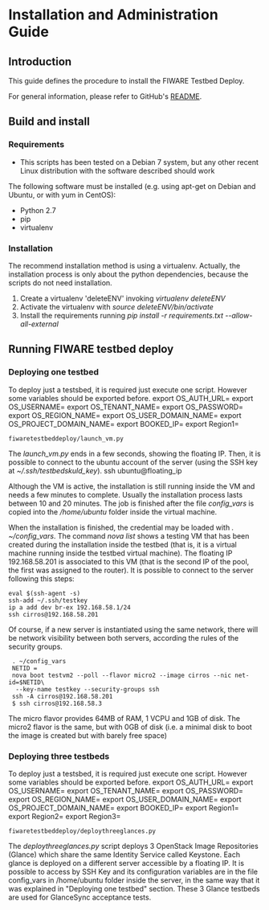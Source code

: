 
# Installation and Administration Guide

## Introduction

This guide defines the procedure to install the FIWARE Testbed Deploy.

For general information, please refer to GitHub's [README](https://github.com/telefonicaid/fiware-testbed-deploy/blob/develop/README.md).

## Build and install

### Requirements
- This scripts has been tested on a Debian 7 system, but any other recent Linux
  distribution with the software described should work

The following software must be installed (e.g. using apt-get on Debian and Ubuntu,
or with yum in CentOS):

- Python 2.7
- pip
- virtualenv

### Installation

The recommend installation method is using a virtualenv. Actually, the installation
process is only about the python dependencies, because the scripts do not need
installation.

1) Create a virtualenv 'deleteENV' invoking *virtualenv deleteENV*
2) Activate the virtualenv with *source deleteENV/bin/activate*
3) Install the requirements running *pip install -r requirements.txt
   --allow-all-external*

## Running FIWARE testbed deploy

### Deploying one testbed
To deploy just a testsbed, it is required just execute one script. However some variables should be exported before.
    export OS_AUTH_URL=<the authentication URL for the keystone in the Cloud>
    export OS_USERNAME=<a user with an account in the Cloud>
    export OS_TENANT_NAME=<a project name from the account in the Cloud>
    export OS_PASSWORD=<the password for an account in the Cloud>
    export OS_REGION_NAME=<the region name>
    export OS_USER_DOMAIN_NAME=<OpenStack user domain name>
    export OS_PROJECT_DOMAIN_NAME=<OpenStack project domain name>
    export BOOKED_IP=<a booked IP in your Cloud infrastructure to deploy the VM>
    export Region1=<the name for the region of the Cloud to be deployed>

    fiwaretestbeddeploy/launch_vm.py

The *launch_vm.py* ends in a few seconds, showing the floating IP. Then, it is
 possible to connect to the ubuntu account of the server (using the
SSH key at *~/.ssh/testbedskuld_key*).
    ssh ubuntu@floating_ip

Although the VM is active, the installation is still running
inside the VM and needs a few minutes to complete. Usually the installation
process lasts between 10 and 20 minutes. The job is finished after the file
*config_vars* is copied into the */home/ubuntu* folder inside the virtual machine.

When the installation is finished, the credential may be loaded with *. ~/config_vars*.
The command *nova list* shows a testing VM that has been created during the installation
inside the testbed (that is, it is a virtual machine running inside the testbed
virtual machine). The floating IP 192.168.58.201 is associated to this
VM (that is the second IP of the pool, the first was assigned to the router). It is
possible to connect to the server following this steps:

    eval $(ssh-agent -s)
    ssh-add ~/.ssh/testkey
    ip a add dev br-ex 192.168.58.1/24
    ssh cirros@192.168.58.201

Of course, if a new server is instantiated using the same network, there will
be network visibility between both servers, according the rules of the
security groups.

     . ~/config_vars
     NETID =
     nova boot testvm2 --poll --flavor micro2 --image cirros --nic net-id=$NETID\
      --key-name testkey --security-groups ssh
     ssh -A cirros@192.168.58.201
     $ ssh cirros@192.168.58.3

The micro flavor provides 64MB of RAM, 1 VCPU and 1GB of disk. The micro2 flavor is the
same, but with 0GB of disk (i.e. a minimal disk to boot the image is created
but with barely free space)

### Deploying three testbeds
To deploy just a testsbed, it is required just execute one script. However some variables should be exported before.
    export OS_AUTH_URL=<the authentication URL for the keystone in the Cloud>
    export OS_USERNAME=<a user with an account in the Cloud>
    export OS_TENANT_NAME=<a project name from the account in the Cloud>
    export OS_PASSWORD=<the password for an account in the Cloud>
    export OS_REGION_NAME=<the region name>
    export OS_USER_DOMAIN_NAME=<OpenStack user domain name>
    export OS_PROJECT_DOMAIN_NAME=<OpenStack project domain name>
    export BOOKED_IP=<a booked IP in your Cloud infrastructure to deploy the keystone VM>
    export Region1=<the name for the first region of the Cloud to be deployed>
    export Region2=<the name for the second region of the Cloud to be deployed>
    export Region3=<the name for the third region of the Cloud to be deployed>

    fiwaretestbeddeploy/deploythreeglances.py

The *deploythreeglances.py* script deploys 3 OpenStack Image Repositories (Glance) which share the same
Identity Service called Keystone. Each glance is deployed on a different server accessible by a floating IP.
It is possible to access by SSH Key and its configuration variables are in the file config_vars in
/home/ubuntu folder inside the server, in the same way that it was explained in "Deploying one testbed"
section. These 3 Glance testbeds are used for GlanceSync acceptance tests.
